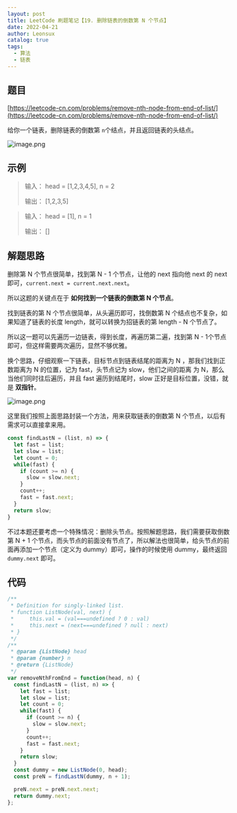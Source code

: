 ```yaml
---
layout: post
title: LeetCode 刷题笔记【19. 删除链表的倒数第 N 个节点】
date: 2022-04-21
author: Leonsux
catalog: true
tags: 
  - 算法
  - 链表
---
```


## 题目
[https://leetcode-cn.com/problems/remove-nth-node-from-end-of-list/](https://leetcode-cn.com/problems/remove-nth-node-from-end-of-list/)

给你一个链表，删除链表的倒数第 `n`个结点，并且返回链表的头结点。

![image.png](https://p3-juejin.byteimg.com/tos-cn-i-k3u1fbpfcp/c703e18e782f45898ad06cf7f6d62a2f~tplv-k3u1fbpfcp-zoom-1.image)

## 示例

> 输入： head = [1,2,3,4,5], n = 2
>
> 输出： [1,2,3,5]

> 输入： head = [1], n = 1
>
> 输出： []

## 解题思路

删除第 N 个节点很简单，找到第 N - 1 个节点，让他的 next 指向他 next 的 next即可，`current.next = current.next.next`。

所以这题的关键点在于 **如何找到一个链表的倒数第 N 个节点**。

找到链表的第 N 个节点很简单，从头遍历即可，找倒数第 N 个结点也不复杂，如果知道了链表的长度 length，就可以转换为招链表的第 length - N 个节点了。

所以这一题可以先遍历一边链表，得到长度，再遍历第二遍，找到第 N - 1个节点即可，但这样需要两次遍历，显然不够优雅。

换个思路，仔细观察一下链表，目标节点到链表结尾的距离为 N ，那我们找到正数距离为 N 的位置，记为 fast，头节点记为 slow，他们之间的距离 为 N，那么当他们同时往后遍历，并且 fast 遍历到结尾时，slow 正好是目标位置，没错，就是 **双指针**。

![image.png](https://p3-juejin.byteimg.com/tos-cn-i-k3u1fbpfcp/2aec73f66f664336acaa3936a3bf92b6~tplv-k3u1fbpfcp-zoom-1.image)

这里我们按照上面思路封装一个方法，用来获取链表的倒数第 N 个节点，以后有需求可以直接拿来用。

```js
const findLastN = (list, n) => {
  let fast = list;
  let slow = list;
  let count = 0;
  while(fast) {
    if (count >= n) {
      slow = slow.next;
    }
    count++;
    fast = fast.next;
  }
  return slow;
}
```

不过本题还要考虑一个特殊情况：删除头节点。按照解题思路，我们需要获取倒数第 N + 1 个节点，而头节点的前面没有节点了，所以解法也很简单，给头节点的前面再添加一个节点（定义为 dummy）即可，操作的时候使用 dummy，最终返回 `dummy.next` 即可。


## 代码

```js
/**
 * Definition for singly-linked list.
 * function ListNode(val, next) {
 *     this.val = (val===undefined ? 0 : val)
 *     this.next = (next===undefined ? null : next)
 * }
 */
/**
 * @param {ListNode} head
 * @param {number} n
 * @return {ListNode}
 */
var removeNthFromEnd = function(head, n) {
  const findLastN = (list, n) => {
    let fast = list;
    let slow = list;
    let count = 0;
    while(fast) {
      if (count >= n) {
        slow = slow.next;
      }
      count++;
      fast = fast.next;
    }
    return slow;
  }
  const dummy = new ListNode(0, head);
  const preN = findLastN(dummy, n + 1);

  preN.next = preN.next.next;
  return dummy.next;
};
```
